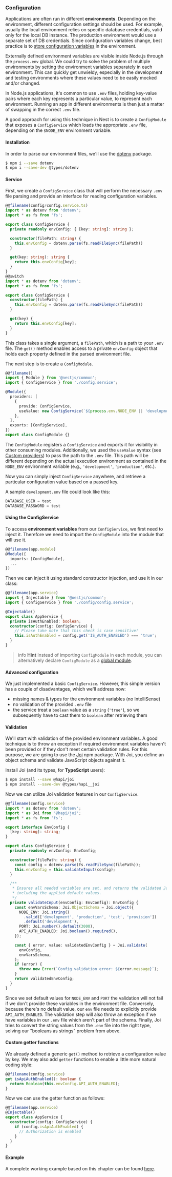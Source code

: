 ### Configuration

Applications are often run in different **environments**. Depending on the environment, different configuration settings should be used. For example, usually the local environment relies on specific database credentials, valid only for the local DB instance. The production environment would use a separate set of DB credentials. Since configuration variables change, best practice is to [store configuration variables](https://12factor.net/config)  in the environment.

Externally defined environment variables are visible inside Node.js through the `process.env` global. We could try to solve the problem of multiple environments by setting the environment variables separately in each environment.  This can quickly get unwieldy, especially in the development and testing environments where these values need to be easily mocked and/or changed.

In Node.js applications, it's common to use `.env` files, holding key-value pairs where each key represents a particular value, to represent each environment.  Running an app in different environments is then just a matter of swapping in the correct `.env` file.

A good approach for using this technique in Nest is to create a `ConfigModule` that exposes a `ConfigService` which loads the appropriate `.env` file, depending on the `$NODE_ENV` environment variable.

#### Installation

In order to parse our environment files, we'll use the [dotenv](https://github.com/motdotla/dotenv) package.

```bash
$ npm i --save dotenv
$ npm i --save-dev @types/dotenv
```

#### Service

First, we create a `ConfigService` class that will perform the necessary `.env` file parsing and provide an interface for reading configuration variables.

```typescript
@@filename(config/config.service.ts)
import * as dotenv from 'dotenv';
import * as fs from 'fs';

export class ConfigService {
  private readonly envConfig: { [key: string]: string };

  constructor(filePath: string) {
    this.envConfig = dotenv.parse(fs.readFileSync(filePath))
  }

  get(key: string): string {
    return this.envConfig[key];
  }
}
@@switch
import * as dotenv from 'dotenv';
import * as fs from 'fs';

export class ConfigService {
  constructor(filePath) {
    this.envConfig = dotenv.parse(fs.readFileSync(filePath))
  }

  get(key) {
    return this.envConfig[key];
  }
}
```

This class takes a single argument, a `filePath`, which is a path to your `.env` file. The `get()` method enables access to a private `envConfig` object that holds each property defined in the parsed environment file.

The next step is to create a `ConfigModule`.

```typescript
@@filename()
import { Module } from '@nestjs/common';
import { ConfigService } from './config.service';

@Module({
  providers: [
    {
      provide: ConfigService,
      useValue: new ConfigService(`${process.env.NODE_ENV || 'development'}.env`),
    },
  ],
  exports: [ConfigService],
})
export class ConfigModule {}
```

The `ConfigModule` registers a `ConfigService` and exports it for visibility in other consuming modules. Additionally, we used the `useValue` syntax (see [Custom providers](/fundamentals/custom-providers)) to pass the path to the `.env` file. This path will be different depending on the actual execution environment as contained in the `NODE_ENV` environment variable (e.g., `'development'`, `'production'`, etc.).

Now you can simply inject `ConfigService` anywhere, and retrieve a particular configuration value based on a passed key.

A sample `development.env` file could look like this:

```typescript
DATABASE_USER = test
DATABASE_PASSWORD = test
```

#### Using the ConfigService

To access **environment variables** from our `ConfigService`, we first need to inject it. Therefore we need to import the `ConfigModule` into the module that will use it.

```typescript
@@filename(app.module)
@Module({
  imports: [ConfigModule],
  ...
})
```

Then we can inject it using standard constructor injection, and use it in our class:

```typescript
@@filename(app.service)
import { Injectable } from '@nestjs/common';
import { ConfigService } from './config/config.service';

@Injectable()
export class AppService {
  private isAuthEnabled: boolean;
  constructor(config: ConfigService) {
    // Please take note that this check is case sensitive!
    this.isAuthEnabled = config.get('IS_AUTH_ENABLED') === 'true';
  }
}
```

> info **Hint** Instead of importing `ConfigModule` in each module, you can alternatively declare `ConfigModule` as a [global module](https://docs.nestjs.com/modules#global-modules).

#### Advanced configuration

We just implemented a basic `ConfigService`. However, this simple version has a couple of disadvantages, which we'll address now:
- missing names & types for the environment variables (no IntelliSense)
- no validation of the provided `.env` file
- the service treat a `boolean` value as a `string` (`'true'`), so we subsequently have to cast them to `boolean` after retrieving them

#### Validation

We'll start with validation of the provided environment variables. A good technique is to throw an exception if required environment variables haven't been provided or if they don't meet certain validation rules. For this purpose, we are going to use the [Joi](https://github.com/hapijs/joi) npm package. With Joi, you define an object schema and validate JavaScript objects against it.

Install Joi (and its types, for **TypeScript** users):

```bash
$ npm install --save @hapi/joi
$ npm install --save-dev @types/hapi__joi
```

Now we can utilize Joi validation features in our `ConfigService`.

```typescript
@@filename(config.service)
import * as dotenv from 'dotenv';
import * as Joi from '@hapi/joi';
import * as fs from 'fs';

export interface EnvConfig {
  [key: string]: string;
}

export class ConfigService {
  private readonly envConfig: EnvConfig;

  constructor(filePath: string) {
    const config = dotenv.parse(fs.readFileSync(filePath));
    this.envConfig = this.validateInput(config);
  }

  /**
   * Ensures all needed variables are set, and returns the validated JavaScript object
   * including the applied default values.
   */
  private validateInput(envConfig: EnvConfig): EnvConfig {
    const envVarsSchema: Joi.ObjectSchema = Joi.object({
      NODE_ENV: Joi.string()
        .valid(['development', 'production', 'test', 'provision'])
        .default('development'),
      PORT: Joi.number().default(3000),
      API_AUTH_ENABLED: Joi.boolean().required(),
    });

    const { error, value: validatedEnvConfig } = Joi.validate(
      envConfig,
      envVarsSchema,
    );
    if (error) {
      throw new Error(`Config validation error: ${error.message}`);
    }
    return validatedEnvConfig;
  }
}
```

Since we set default values for `NODE_ENV` and `PORT` the validation will not fail if we don't provide these variables in the environment file. Conversely, because there's no default value, our `env` file needs to explicitly provide `API_AUTH_ENABLED`. The validation step will also throw an exception if we have variables in our `.env` file which aren't part of the schema. Finally, Joi tries to convert the string values from the `.env` file into the right type, solving our "booleans as strings" problem from above.

#### Custom getter functions

We already defined a generic `get()` method to retrieve a configuration value by key.  We may also add `getter` functions to enable a little more natural coding style:

```typescript
@@filename(config.service)
get isApiAuthEnabled(): boolean {
  return Boolean(this.envConfig.API_AUTH_ENABLED);
}
```

Now we can use the getter function as follows:

```typescript
@@filename(app.service)
@Injectable()
export class AppService {
  constructor(config: ConfigService) {
    if (config.isApiAuthEnabled) {
      // Authorization is enabled
    }
  }
}
```

#### Example

A complete working example based on this chapter can be found [here](https://github.com/nestjs/nest/tree/master/sample/25-configuration).
